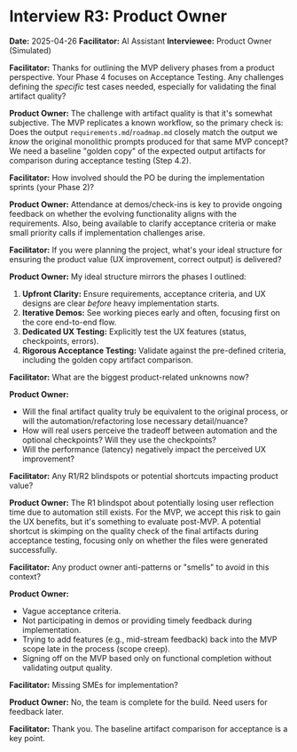 # Interview R3: Product Owner

**Date:** 2025-04-26
**Facilitator:** AI Assistant
**Interviewee:** Product Owner (Simulated)

**Facilitator:** Thanks for outlining the MVP delivery phases from a product perspective. Your Phase 4 focuses on Acceptance Testing. Any challenges defining the *specific* test cases needed, especially for validating the final artifact quality?

**Product Owner:** The challenge with artifact quality is that it's somewhat subjective. The MVP replicates a known workflow, so the primary check is: Does the output `requirements.md`/`roadmap.md` closely match the output we *know* the original monolithic prompts produced for that same MVP concept? We need a baseline "golden copy" of the expected output artifacts for comparison during acceptance testing (Step 4.2).

**Facilitator:** How involved should the PO be during the implementation sprints (your Phase 2)?

**Product Owner:** Attendance at demos/check-ins is key to provide ongoing feedback on whether the evolving functionality aligns with the requirements. Also, being available to clarify acceptance criteria or make small priority calls if implementation challenges arise.

**Facilitator:** If you were planning the project, what's your ideal structure for ensuring the product value (UX improvement, correct output) is delivered?

**Product Owner:** My ideal structure mirrors the phases I outlined:
1.  **Upfront Clarity:** Ensure requirements, acceptance criteria, and UX designs are clear *before* heavy implementation starts.
2.  **Iterative Demos:** See working pieces early and often, focusing first on the core end-to-end flow.
3.  **Dedicated UX Testing:** Explicitly test the UX features (status, checkpoints, errors).
4.  **Rigorous Acceptance Testing:** Validate against the pre-defined criteria, including the golden copy artifact comparison.

**Facilitator:** What are the biggest product-related unknowns now?

**Product Owner:**
*   Will the final artifact quality truly be equivalent to the original process, or will the automation/refactoring lose necessary detail/nuance?
*   How will real users perceive the tradeoff between automation and the optional checkpoints? Will they use the checkpoints?
*   Will the performance (latency) negatively impact the perceived UX improvement?

**Facilitator:** Any R1/R2 blindspots or potential shortcuts impacting product value?

**Product Owner:** The R1 blindspot about potentially losing user reflection time due to automation still exists. For the MVP, we accept this risk to gain the UX benefits, but it's something to evaluate post-MVP. A potential shortcut is skimping on the quality check of the final artifacts during acceptance testing, focusing only on whether the files were generated successfully.

**Facilitator:** Any product owner anti-patterns or "smells" to avoid in this context?

**Product Owner:**
*   Vague acceptance criteria.
*   Not participating in demos or providing timely feedback during implementation.
*   Trying to add features (e.g., mid-stream feedback) back into the MVP scope late in the process (scope creep).
*   Signing off on the MVP based only on functional completion without validating output quality.

**Facilitator:** Missing SMEs for implementation?

**Product Owner:** No, the team is complete for the build. Need users for feedback later.

**Facilitator:** Thank you. The baseline artifact comparison for acceptance is a key point. 